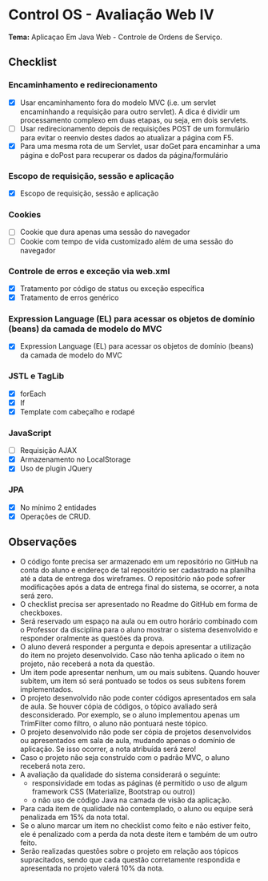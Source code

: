 # Control OS - Avaliação Web IV

**Tema:** Aplicaçao Em Java Web - Controle de Ordens de Serviço.


## Checklist

### Encaminhamento e redirecionamento
- [x] Usar encaminhamento fora do modelo MVC (i.e. um servlet encaminhando a requisição para outro servlet). A dica é dividir um processamento complexo em duas etapas, ou seja, em dois servlets.
- [ ] Usar redirecionamento depois de requisições POST de um formulário para evitar o reenvio destes dados ao atualizar a página com F5.
- [x] Para uma mesma rota de um Servlet, usar doGet para encaminhar a uma página e doPost para recuperar os dados da página/formulário
### Escopo de requisição, sessão e aplicação
- [x] Escopo de requisição, sessão e aplicação
### Cookies
- [ ] Cookie que dura apenas uma sessão do navegador
- [ ] Cookie com tempo de vida customizado além de uma sessão do navegador
### Controle de erros e exceção via web.xml
- [x] Tratamento por código de status ou exceção específica
- [x] Tratamento de erros genérico
### Expression Language (EL) para acessar os objetos de domínio (beans) da camada de modelo do MVC
- [x] Expression Language (EL) para acessar os objetos de domínio (beans) da camada de modelo do MVC
### JSTL e TagLib
- [x] forEach
- [x] If
- [x] Template com cabeçalho e rodapé
### JavaScript
- [ ] Requisição AJAX
- [x] Armazenamento no LocalStorage
- [x] Uso de plugin JQuery
### JPA
- [x] No mínimo 2 entidades
- [x] Operações de CRUD.

## Observações

- O código fonte precisa ser armazenado em um repositório no GitHub na conta do aluno e endereço de tal repositório ser cadastrado na planilha até a data de entrega dos wireframes. O repositório não pode sofrer modificações após a data de entrega final do sistema, se ocorrer, a nota será zero.
- O checklist precisa ser apresentado no Readme do GitHub em forma de checkboxes.
- Será reservado um espaço na aula ou em outro horário combinado com o Professor da disciplina para o aluno mostrar o sistema desenvolvido e responder oralmente as questões da prova.
- O aluno deverá responder a pergunta e depois apresentar a utilização do item no projeto desenvolvido. Caso não tenha aplicado o item no projeto, não receberá a nota da questão.
- Um item pode apresentar nenhum, um ou mais subitens. Quando houver subitem, um item só será pontuado se todos os seus subitens forem implementados.
- O projeto desenvolvido não pode conter códigos apresentados em sala de aula. Se houver cópia de códigos, o tópico avaliado será desconsiderado. Por exemplo, se o aluno implementou apenas um TrimFilter como filtro, o aluno não pontuará neste tópico.
- O projeto desenvolvido não pode ser cópia de projetos desenvolvidos ou apresentados em sala de aula, mudando apenas o domínio de aplicação. Se isso ocorrer, a nota atribuída será zero! 
- Caso o projeto não seja construído com o padrão MVC, o aluno receberá nota zero.
- A avaliação da qualidade do sistema considerará o seguinte:
  - responsividade em todas as páginas (é permitido o uso de algum framework CSS (Materialize, Bootstrap ou outro))
  - o não uso de código Java na camada de visão da aplicação. 
- Para cada item de qualidade não contemplado, o aluno ou equipe será penalizada em 15% da nota total.
- Se o aluno marcar um item no checklist como feito e não estiver feito, ele é penalizado com a perda da nota deste item e também de um outro feito. 
- Serão realizadas questões sobre o projeto em relação aos tópicos supracitados, sendo que cada questão corretamente respondida e apresentada no projeto valerá 10% da nota. 


